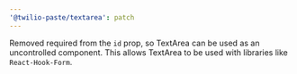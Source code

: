 ```yaml
---
'@twilio-paste/textarea': patch
---
```


Removed required from the `id` prop, so TextArea can be used as an uncontrolled component. This allows TextArea to be used with libraries like `React-Hook-Form`.
